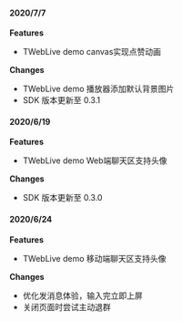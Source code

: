 #### 2020/7/7

**Features**

- TWebLive demo canvas实现点赞动画

**Changes**

- TWebLive demo 播放器添加默认背景图片
- SDK 版本更新至 0.3.1

#### 2020/6/19

**Features**

- TWebLive demo Web端聊天区支持头像

**Changes**

- SDK 版本更新至 0.3.0

#### 2020/6/24

**Features**

- TWebLive demo 移动端聊天区支持头像

**Changes**

- 优化发消息体验，输入完立即上屏
- 关闭页面时尝试主动退群

